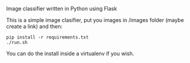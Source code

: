 Image classifier written in Python using Flask

This is a simple image clasifier, put you images in /images folder (maybe create a link) and then:

    pip install -r requirements.txt
    ./run.sh
    
You can do the install inside a virtualenv if you wish.